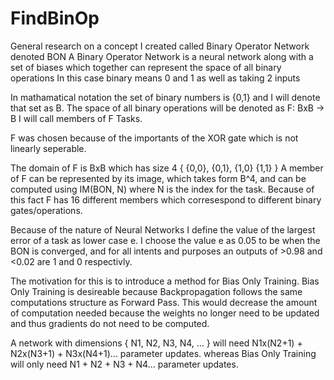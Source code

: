 # FindBinOp
General research on a concept I created called Binary Operator Network denoted BON
A Binary Operator Network is a neural network along with a set of biases which together can represent the space of all binary operations
In this case binary means 0 and 1 as well as taking 2 inputs

In mathamatical notation the set of binary numbers is {0,1} and I will denote that set as B.
The space of all binary operations will be denoted as F: BxB -> B
I will call members of F Tasks.

F was chosen because of the importants of the XOR gate which is not linearly seperable.

The domain of F is BxB which has size 4 { {0,0}, {0,1}, {1,0} {1,1} }
A member of F can be represented by its image, which takes form B^4, and can be computed using IM(BON, N) where N is the index for the task.
Because of this fact F has 16 different members which corresespond to different binary gates/operations.

Because of the nature of Neural Networks I define the value of the largest error of a task as lower case e.
I choose the value e as 0.05 to be when the BON is converged, and for all intents and purposes an outputs of >0.98 and <0.02 are 1 and 0 respectivly.

The motivation for this is to introduce a method for Bias Only Training.
Bias Only Training is desireable because Backpropagation follows the same computations structure as Forward Pass.
This would decrease the amount of computation needed because the weights no longer need to be updated and thus gradients do not need to be computed.

A network with dimensions { N1, N2, N3, N4, ... } will need N1x(N2+1) + N2x(N3+1) + N3x(N4+1)... parameter updates.
whereas Bias Only Training will only need N1 + N2 + N3 + N4... parameter updates.
